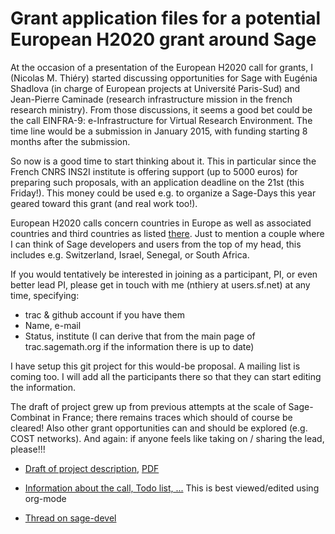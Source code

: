 Grant application files for a potential European H2020 grant around Sage
========================================================================

At the occasion of a presentation of the European H2020 call for
grants, I (Nicolas M. Thiéry) started discussing opportunities for
Sage with Eugénia Shadlova (in charge of European projects at
Université Paris-Sud) and Jean-Pierre Caminade (research
infrastructure mission in the french research ministry). From those
discussions, it seems a good bet could be the call EINFRA-9:
e-Infrastructure for Virtual Research Environment. The time line would
be a submission in January 2015, with funding starting 8 months after
the submission.

So now is a good time to start thinking about it. This in particular
since the French CNRS INS2I institute is offering support (up to 5000
euros) for preparing such proposals, with an application deadline on
the 21st (this Friday!). This money could be used e.g. to organize a
Sage-Days this year geared toward this grant (and real work too!).

European H2020 calls concern countries in Europe as well as associated
countries and third countries as listed
[there](http://ec.europa.eu/research/participants/docs/h2020-funding-guide/cross-cutting-issues/international-cooperation_en.htm). Just
to mention a couple where I can think of Sage developers and users
from the top of my head, this includes e.g. Switzerland, Israel,
Senegal, or South Africa.

If you would tentatively be interested in joining as a participant,
PI, or even better lead PI, please get in touch with me (nthiery at
users.sf.net) at any time, specifying:

- trac & github account if you have them
- Name, e-mail
- Status, institute (I can derive that from the main page of
  trac.sagemath.org if the information there is up to date)

I have setup this git project for this would-be proposal. A mailing
list is coming too. I will add all the participants there so that they
can start editing the information.

The draft of project grew up from previous attempts at the scale of
Sage-Combinat in France; there remains traces which should of course
be cleared! Also other grant opportunities can and should be explored
(e.g. COST networks). And again: if anyone feels like taking on /
sharing the lead, please!!!

- [Draft of project description](project-description.tex),
  [PDF](project-description.pdf)

- [Information about the call, Todo list, ...](TODO.org)
  This is best viewed/edited using org-mode

- [Thread on sage-devel](https://groups.google.com/d/msg/sage-devel/zW8vHUI1PEw/SOl3lQrS08YJ)
